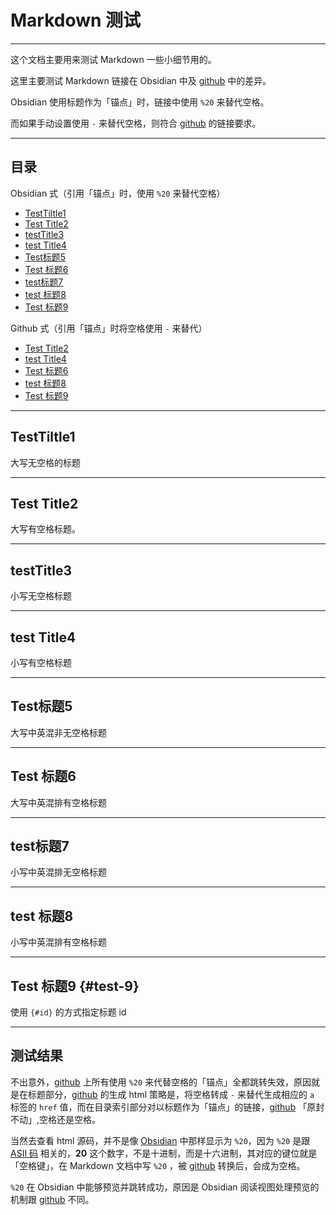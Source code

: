 # Markdown 测试

---

这个文档主要用来测试 Markdown 一些小细节用的。

这里主要测试 Markdown 链接在 Obsidian 中及 [github](https://github.com) 中的差异。

Obsidian 使用标题作为「锚点」时，链接中使用 `%20` 来替代空格。

而如果手动设置使用 `-` 来替代空格，则符合 [github](https://github.com) 的链接要求。

---
## 目录

Obsidian 式（引用「锚点」时，使用 `%20` 来替代空格）
* [TestTiltle1](#TestTiltle1)
* [Test Title2](#Test%20Title2)
* [testTitle3](#testTitle3)
* [test Title4](#test%20Title4)
* [Test标题5](#Test标题5)
* [Test 标题6](#Test%20标题6)
* [test标题7](#test标题7)
* [test 标题8](#test%20标题8)
* [Test 标题9](#Test%20标题9%20test-9)

Github 式（引用「锚点」时将空格使用 `-` 来替代）
* [Test Title2](#Test-Title2)
* [test Title4](#test-Title4)
* [Test 标题6](#Test-标题6)
* [test 标题8](#test-标题8)
* [Test 标题9](#test-9)

---

## TestTiltle1

大写无空格的标题

---

## Test Title2

大写有空格标题。

---

## testTitle3

小写无空格标题

---

## test Title4

小写有空格标题

---

##  Test标题5

大写中英混非无空格标题

---

## Test 标题6

大写中英混排有空格标题

---

## test标题7

小写中英混排无空格标题

---

## test 标题8

小写中英混排有空格标题

---


## Test 标题9 {#test-9}


使用 `{#id}` 的方式指定标题 id

---






## 测试结果

不出意外，[github](https://github.com) 上所有使用 `%20` 来代替空格的「锚点」全都跳转失效，原因就是在标题部分，[github](https://github.com) 的生成 html 策略是，将空格转成 `-` 来替代生成相应的 `a` 标签的 `href` 值，而在目录索引部分对以标题作为「锚点」的链接，[github](https://github.com) 「原封不动」,空格还是空格。

当然去查看 html 源码，并不是像 [Obsidian](https://obsidian.md/) 中那样显示为 `%20`，因为 `%20` 是跟 [ASII 码](https://baike.baidu.com/item/ASCII/309296) 相关的，**20** 这个数字，不是十进制，而是十六进制，其对应的键位就是「空格键」，在 Markdown 文档中写 `%20` ，被 [github](https://github.com) 转换后，会成为空格。


`%20` 在 Obsidian 中能够预览并跳转成功，原因是 Obsidian 阅读视图处理预览的机制跟 [github](https://github.com) 不同。



